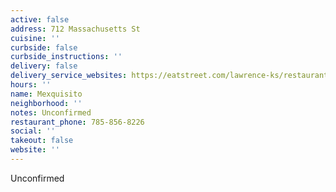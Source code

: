 ```yaml
---
active: false
address: 712 Massachusetts St
cuisine: ''
curbside: false
curbside_instructions: ''
delivery: false
delivery_service_websites: https://eatstreet.com/lawrence-ks/restaurants/mexquisito?order-source=ORDER_NOW_IFRAME
hours: ''
name: Mexquisito
neighborhood: ''
notes: Unconfirmed
restaurant_phone: 785-856-8226
social: ''
takeout: false
website: ''
---
```


Unconfirmed